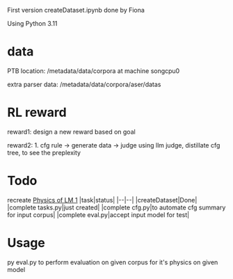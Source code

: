 First version createDataset.ipynb done by Fiona

Using Python 3.11

# data

PTB location: /metadata/data/corpora at machine songcpu0

extra parser data: /metadata/data/corpora/aser/datas

# RL reward

reward1: design a new reward based on goal

reward2: 1. cfg rule -> generate data -> judge using llm judge, distillate cfg tree, to see the preplexity
# Todo

recreate [Physics of LM 1](https://arxiv.org/pdf/2305.13673)
|task|status|
|--|--|
|createDataset|Done|
|complete tasks.py|just created|
|complete cfg.py|to automate cfg summary for input corpus|
|complete eval.py|accept input model for test|

# Usage

py eval.py to perform evaluation on given corpus for it's physics on given model